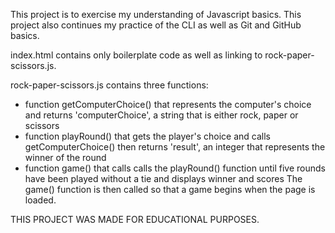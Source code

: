 This project is to exercise my understanding of Javascript basics. This project also continues my practice of the CLI as well as Git and GitHub basics.

index.html contains only boilerplate code as well as linking to rock-paper-scissors.js.

rock-paper-scissors.js contains three functions:
- function getComputerChoice() that represents the computer's choice and returns 'computerChoice', a string that is either rock, paper or scissors
- function playRound() that gets the player's choice and calls getComputerChoice() then returns 'result', an integer that represents the winner of the round
- function game() that calls calls the playRound() function until five rounds have been played without a tie and displays winner and scores
The game() function is then called so that a game begins when the page is loaded.

THIS PROJECT WAS MADE FOR EDUCATIONAL PURPOSES.